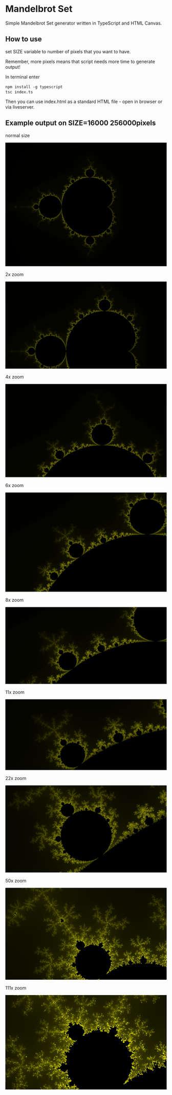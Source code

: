 # Mandelbrot Set

Simple Mandelbrot Set generator written in TypeScript and HTML Canvas.

## How to use

set SIZE variable to number of pixels that you want to have.

Remember, more pixels means that script needs more time to generate output!

In terminal enter

```shell script
npm install -g typescript
tsc index.ts
```

Then you can use index.html as a standard HTML file - open in browser or via liveserver.

## Example output on SIZE=16000 256000pixels

normal size

![output](https://raw.githubusercontent.com/szymonszoldra/mandelbrot-set-ts/main/docs/basic.png)

2x zoom

![output](https://raw.githubusercontent.com/szymonszoldra/mandelbrot-set-ts/main/docs/zoom2x.png)

4x zoom

![output](https://raw.githubusercontent.com/szymonszoldra/mandelbrot-set-ts/main/docs/zoom4x.png)

6x zoom

![output](https://raw.githubusercontent.com/szymonszoldra/mandelbrot-set-ts/main/docs/zoom6x.png)

8x zoom

![output](https://raw.githubusercontent.com/szymonszoldra/mandelbrot-set-ts/main/docs/zoom8x.png)

11x zoom

![output](https://raw.githubusercontent.com/szymonszoldra/mandelbrot-set-ts/main/docs/zoom11x.png)

22x zoom

![output](https://raw.githubusercontent.com/szymonszoldra/mandelbrot-set-ts/main/docs/zoom22x.png)

50x zoom

![output](https://raw.githubusercontent.com/szymonszoldra/mandelbrot-set-ts/main/docs/zoom50x.png)

111x zoom

![output](https://raw.githubusercontent.com/szymonszoldra/mandelbrot-set-ts/main/docs/zoom111x.png)
